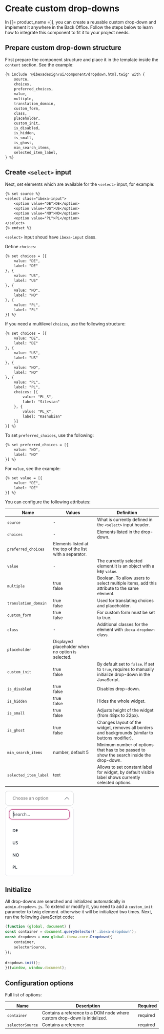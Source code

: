 # Create custom drop-downs

In [[= product_name =]], you can create a reusable custom drop-down and implement it anywhere in the Back Office.
Follow the steps below to learn how to integrate this component to fit it to your project needs.

## Prepare custom drop-down structure

First prepare the component structure and place it in the template inside the `content` section. See the example:

```twig
{% include '@ibexadesign/ui/component/dropdown.html.twig' with {
    source,
    choices,
    preferred_choices,
    value,
    multiple,
    translation_domain,
    custom_form,
    class,
    placeholder,
    custom_init,
    is_disabled,
    is_hidden,
    is_small,
    is_ghost,
    min_search_items,
    selected_item_label,
} %}
```

## Create `<select>` input

Next, set elements which are available for the `<select>` input, for example:

```twig
{% set source %}
<select class="ibexa-input">
    <option value="DE">DE</option>
    <option value="US">US</option>
    <option value="NO">NO</option>
    <option value="PL">PL</option>
</select>
{% endset %}
```

 `<select>` input shoud have `ibexa-input` class.

Define `choices`:

```twig
{% set choices = [{
    value: "DE",
    label: "DE"
}, {
    value: "US",
    label: "US"
}, {
    value: "NO",
    label: "NO"
}, {
    value: "PL",
    label: "PL"
}] %}
```

If you need a multilevel `choices`, use the following structure:

```twig
{% set choices = [{
    value: "DE",
    label: "DE"
}, {
    value: "US",
    label: "US"
}, {
    value: "NO",
    label: "NO"
}, {
    value: "PL",
    label: "PL",
    choices: [{
        value: "PL_S",
        label: "Silesian"
    }, {
        value: "PL_K",
        label: "Kashubian"
    }]
}] %}
```

To set `preferred_choices`, use the following:

```twig
{% set preferred_choices = [{
    value: "NO",
    label: "NO"
}] %}
```

For `value`, see the example:

```twig
{% set value = [{
    value: "DE",
    label: "DE"
}] %}
```

You can configure the following attributes:

Name|Values|Definition|
|---|------|----------|
|`source`| - |What is currently defined in the `<select>` input header.|
|`choices`| - |Elements listed in the drop-down.|
|`preferred_choices`|Elements listed at the top of the list with a separator.|
|`value`|-|The currently selected element.It is an object with a key `value`. |
|`multiple`| true</br>false|Boolean. To allow users to select multiple items, add this attribute to the same element.|
|`translation_domain`|true</br>false|Used for translating choices and placeholder.|
|`custom_form`|true</br>false|For custom form must be set to true.|
|`class`| - |Additional classes for the element with `ibexa-dropdown` class.|
`placeholder`|Displayed placeholder when no option is selected.|
|`custom_init`|true</br>false|By default set to `false`. If set to `true`, requires to manually initialize drop-down in the JavaScript.|
|`is_disabled`|true</br>false|Disables drop-down.|
|`is_hidden`|true</br>false|Hides the whole widget.|
|`is_small`|true</br>false|Adjusts height of the widget (from 48px to 32px).|
|`is_ghost`|true</br>false|Changes layout of the widget, removes all borders and backgrounds (similar to buttons modifier).|
|`min_search_items`|number, default 5|Minimum number of options that has to be passed to show the search inside the drop-down.|
|`selected_item_label`|text|Allows to set constant label for widget, by default visible label shows currently selected options.|

![Drop-down expanded state](img/dropdown_expanded_state.png)

## Initialize

All drop-downs are searched and initialized automatically in `admin.dropdown.js`. To extend or modify it, you need to add a `custom_init` parameter to twig element. otherwise it will be initialized two times. Next, run the following JavaScript code:

```javascript
(function (global, document) {
const container = document.querySelector('.ibexa-dropdown');
const dropdown = new global.ibexa.core.Dropdown({
    container,
    selectorSource,
});

dropdown.init();
})(window, window.document);
```

## Configuration options

Full list of options:

|Name|Description|Required|
|----|-----------|--------|
|`container`|Contains a reference to a DOM node where custom drop-down is initialized.|required|
|`selectorSource`|Contains a reference |required|